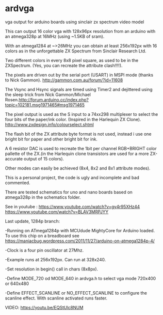 # ardvga
vga output for arduino boards using sinclair zx spectrum video model

This can output 16 color vga with 128x96px resolution from an arduino with an atmega328p at 16MHz (using ~1.5KB of sram).

With an atmega1284 at ~>26MHz you can obtain at least 256x192px with 16 colors as in the unforgettable ZX Spectrum from Sinclair Research Ltd.

Two different colors in every 8x8 pixel square, as used to be in the ZXSpectrum. (Yes, you can recreate the attribute clash!!!!).

The pixels are driven out by the serial port (USART) in MSPI mode (thanks to Nick Gammon). http://gammon.com.au/forum/?id=11608

The Vsync and Hsync signals are timed using Timer2 and dejittered using the sleep trick from Nick Gammon/Michael Rosen.http://forum.arduino.cc/index.php?topic=102181.msg1971465#msg1971465

The pixel output is used as the S input to a 74xx298 multiplexer to select the four bits of the paper/ink color. (Inspired in the Harlequin ZX Clone). http://www.zxdesign.info/colourselect.shtml

The flash bit of the ZX attribute byte format is not used, instead i use one bright bit for paper and other bright bit for ink.

A 6 resistor DAC is used to recreate the 1bit per channel RGB+BRIGHT color pallette of the ZX.(in the Harlequin clone transistors are used for a more ZX-accurate output of 15 colors).

Other modes can easily be achieved (8x4, 8x2 and 8x1 attribute modes).


This is a personal project, the code is ugly and incomplete and bad commented.


There are tested schematics for uno and nano boards based on atmega328p in the schematics folder.

 See in youtube :
 https://www.youtube.com/watch?v=gy4r95XHz44
 https://www.youtube.com/watch?v=BLAV3MRPJYY
 
 Last update, 1284p branch: 
 
 -Running on ATmega1284p with MCUdude MightyCore for Arduino loaded. To use this chip on a breadboard see https://maniacbug.wordpress.com/2011/11/27/arduino-on-atmega1284p-4/
 
 -Clock is a four pin oscillator at 27Mhz.
 
 -Example runs at 256x192px. Can run at 328x240.
 
 -Set resolution in begin() call in chars (8x8px).
 
 -Define MODE_720 od MODE_640 in ardvga.h to select vga mode 720x400 or 640x480
 
 -Define EFFECT_SCANLINE or NO_EFFECT_SCANLINE to configure the scanline effect. With scanline activated runs faster.
 
VIDEO: https://youtu.be/EQStUlc8NUM
